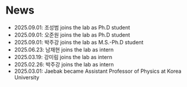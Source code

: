 # News

- 2025.09.01: 조성범 joins the lab as Ph.D student
- 2025.09.01: 오준원 joins the lab as Ph.D student
- 2025.09.01: 박주강 joins the lab as M.S.-Ph.D student
- 2025.06.23: 남재현 joins the lab as intern
- 2025.03.19: 강미림 joins the lab as intern
- 2025.02.26: 박주강 joins the lab as intern
- 2025.03.01: Jaebak became Assistant Professor of Physics at Korea University
